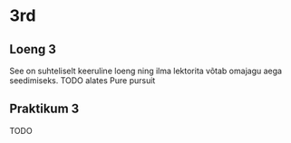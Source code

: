 # 3rd

## Loeng 3

See on suhteliselt keeruline loeng ning ilma lektorita võtab omajagu aega seedimiseks.
TODO alates Pure pursuit

## Praktikum 3

TODO
